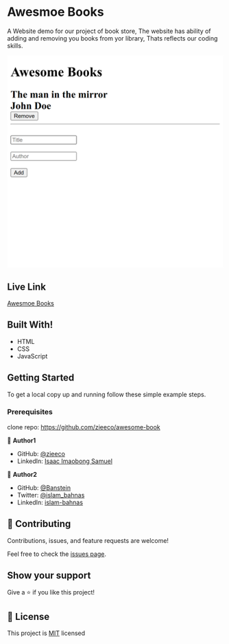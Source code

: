 # Awesmoe Books

A Website demo for our project of book store, The website has ability of adding and removing you books from yor library, Thats reflects our coding skills.

<p align="center">
  <img src="./awesome.png"/>
</p>

## Live Link

[Awesmoe Books](https://zieeco.github.io/awesome-book/)

## Built With!

- HTML
- CSS
- JavaScript

## Getting Started

To get a local copy up and running follow these simple example steps.

### Prerequisites

clone repo: https://github.com/zieeco/awesome-book

👤 **Author1**

- GitHub: [@zieeco](https://github.com/zieeco)
- LinkedIn: [Isaac Imaobong Samuel](https://www.linkedin.com/in/isaac-imaobong-samuel-a4849b1b8/)

👤 **Author2**

- GitHub: [@Banstein](https://github.com/Banstein)
- Twitter: [@islam_bahnas](https://twitter.com/islam_bahnas)
- LinkedIn: [islam-bahnas](www.linkedin.com/in/islam-bahnas)

## 🤝 Contributing

Contributions, issues, and feature requests are welcome!

Feel free to check the [issues page](../../issues/).

## Show your support

Give a ⭐️ if you like this project!

## 📝 License

This project is [MIT](./MIT.md) licensed